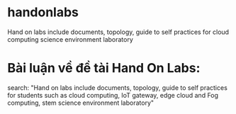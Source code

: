 # handonlabs
Hand on labs include documents, topology, guide to self practices for cloud computing science environment laboratory 

# Bài luận về đề tài Hand On Labs:
search: "Hand on labs include documents, topology, guide to self practices for students such as cloud computing, IoT gateway, edge cloud and Fog computing, stem science environment laboratory"
